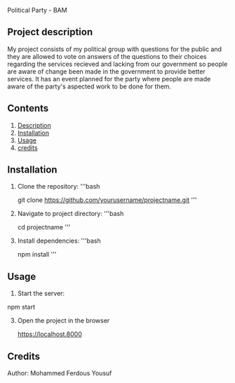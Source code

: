 Political Party - BAM

## Project description

My project consists of my political group with questions for the public and they are allowed to 
vote on answers of the questions to their choices regarding the services recieved and lacking 
from our government so people are aware of change been made in the government to provide better services.
It has an event planned for the party where people are made aware of the party's aspected work to be done for them.

## Contents 
1. [Description](#project-description)
2. [Installation](#Installation)
3. [Usage](#usage)
4. [credits](#credits)


## Installation 

1. Clone the repository:
   '''bash
   
   git clone
   https://github.com/yourusername/projectname.git
   '''
3. Navigate to project directory:
   '''bash
   
   cd projectname
   '''
5. Install dependencies:
   '''bash
   
   npm install
   '''


## Usage 

1. Start the server:
   
  npm start
   
3. Open the project in the browser

   https://localhost.8000

## Credits 

Author: Mohammed Ferdous Yousuf
